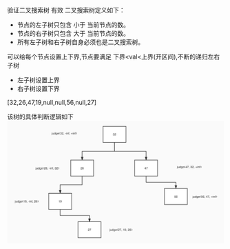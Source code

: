 验证二叉搜索树
有效 二叉搜索树定义如下：
* 节点的左子树只包含 小于 当前节点的数。
* 节点的右子树只包含 大于 当前节点的数。
* 所有左子树和右子树自身必须也是二叉搜索树。

可以给每个节点设置上下界,节点要满足 下界<val<上界(开区间),不断的递归左右子树
* 左子树设置上界
* 右子树设置下界

[32,26,47,19,null,null,56,null,27]

该树的具体判断逻辑如下
![judge-bst.jpg](judge-bst.jpg)